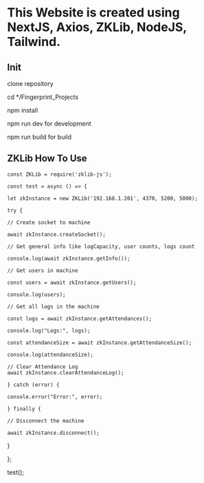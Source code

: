 This Website is created using NextJS, Axios, ZKLib, NodeJS, Tailwind.
====

Init
-----
clone repository

cd */Fingerprint_Projects

npm install

npm run dev for development

npm run build for build

ZKLib How To Use
-----
    const ZKLib = require('zklib-js');

    const test = async () => {
  
    let zkInstance = new ZKLib('192.168.1.201', 4370, 5200, 5000);

    try {
    
    // Create socket to machine
    
    await zkInstance.createSocket();

    // Get general info like logCapacity, user counts, logs count
    
    console.log(await zkInstance.getInfo());

    // Get users in machine
    
    const users = await zkInstance.getUsers();
    
    console.log(users);

    // Get all logs in the machine
    
    const logs = await zkInstance.getAttendances();
    
    console.log("Logs:", logs);

    const attendanceSize = await zkInstance.getAttendanceSize();
   
    console.log(attendanceSize);

    // Clear Attendance Log
    await zkInstance.clearAttendanceLog();

    } catch (error) {
    
    console.error("Error:", error);
  
    } finally {
    
    // Disconnect the machine
    
    await zkInstance.disconnect();
  
  }

};

test();
